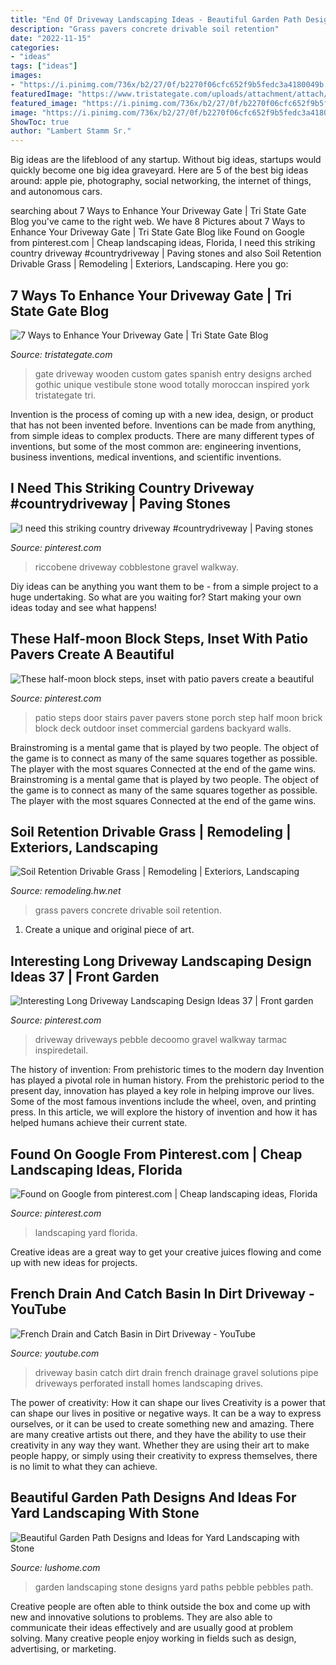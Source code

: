 ```yaml
---
title: "End Of Driveway Landscaping Ideas - Beautiful Garden Path Designs And Ideas For Yard Landscaping With Stone"
description: "Grass pavers concrete drivable soil retention"
date: "2022-11-15"
categories:
- "ideas"
tags: ["ideas"]
images:
- "https://i.pinimg.com/736x/b2/27/0f/b2270f06cfc652f9b5fedc3a4180049b.jpg"
featuredImage: "https://www.tristategate.com/uploads/attachment/attach/38/vestibule.jpg.jpg"
featured_image: "https://i.pinimg.com/736x/b2/27/0f/b2270f06cfc652f9b5fedc3a4180049b.jpg"
image: "https://i.pinimg.com/736x/b2/27/0f/b2270f06cfc652f9b5fedc3a4180049b.jpg"
ShowToc: true
author: "Lambert Stamm Sr."
---
```



Big ideas are the lifeblood of any startup. Without big ideas, startups would quickly become one big idea graveyard. Here are 5 of the best big ideas around: apple pie, photography, social networking, the internet of things, and autonomous cars.

	

		
searching about 7 Ways to Enhance Your Driveway Gate | Tri State Gate Blog you've came to the right web. We have 8 Pictures about 7 Ways to Enhance Your Driveway Gate | Tri State Gate Blog like Found on Google from pinterest.com | Cheap landscaping ideas, Florida, I need this striking country driveway #countrydriveway | Paving stones and also Soil Retention Drivable Grass | Remodeling | Exteriors, Landscaping. Here you go:
		
    
## 7 Ways To Enhance Your Driveway Gate | Tri State Gate Blog

<img loading=lazy src="https://www.tristategate.com/uploads/attachment/attach/38/vestibule.jpg.jpg" onerror="this.onerror=null;this.src='https://tse3.mm.bing.net/th?id=OIP.1znz7xPr6VAmimgfofyZtQHaE7&amp;pid=15.1';" alt="7 Ways to Enhance Your Driveway Gate | Tri State Gate Blog">

_Source: tristategate.com_

>gate driveway wooden custom gates spanish entry designs arched gothic unique vestibule stone wood totally moroccan inspired york tristategate tri. 

	

Invention is the process of coming up with a new idea, design, or product that has not been invented before. Inventions can be made from anything, from simple ideas to complex products. There are many different types of inventions, but some of the most common are: engineering inventions, business inventions, medical inventions, and scientific inventions.

    
## I Need This Striking Country Driveway #countrydriveway | Paving Stones

<img loading=lazy src="https://i.pinimg.com/736x/b2/27/0f/b2270f06cfc652f9b5fedc3a4180049b.jpg" onerror="this.onerror=null;this.src='https://tse4.mm.bing.net/th?id=OIP.brNgTUygosEJfm0LtSvOlgHaFj&amp;pid=15.1';" alt="I need this striking country driveway #countrydriveway | Paving stones">

_Source: pinterest.com_

>riccobene driveway cobblestone gravel walkway. 

	

Diy ideas can be anything you want them to be - from a simple project to a huge undertaking. So what are you waiting for? Start making your own ideas today and see what happens!

    
## These Half-moon Block Steps, Inset With Patio Pavers Create A Beautiful

<img loading=lazy src="https://i.pinimg.com/736x/7d/e6/0c/7de60cadc501821dd8ad22172ee488a6.jpg" onerror="this.onerror=null;this.src='https://tse1.mm.bing.net/th?id=OIP.szKhQS46EsdnWOzEbmyJDwHaFj&amp;pid=15.1';" alt="These half-moon block steps, inset with patio pavers create a beautiful">

_Source: pinterest.com_

>patio steps door stairs paver pavers stone porch step half moon brick block deck outdoor inset commercial gardens backyard walls. 

	

Brainstroming is a mental game that is played by two people. The object of the game is to connect as many of the same squares together as possible. The player with the most squares Connected at the end of the game wins. Brainstroming is a mental game that is played by two people. The object of the game is to connect as many of the same squares together as possible. The player with the most squares Connected at the end of the game wins.

    
## Soil Retention Drivable Grass | Remodeling | Exteriors, Landscaping

<img loading=lazy src="https://cdnassets.hw.net/b0/21/5e749593492db8e47612920ac32e/tmp2671-2etmp-tcm17-111369.jpg" onerror="this.onerror=null;this.src='https://tse2.mm.bing.net/th?id=OIP.LtEEo5Z0ezARNKN-iNjUTgHaFj&amp;pid=15.1';" alt="Soil Retention Drivable Grass | Remodeling | Exteriors, Landscaping">

_Source: remodeling.hw.net_

>grass pavers concrete drivable soil retention. 

	

1. Create a unique and original piece of art.

    
## Interesting Long Driveway Landscaping Design Ideas 37 | Front Garden

<img loading=lazy src="https://i.pinimg.com/736x/8f/6c/25/8f6c252daeaf71f9a554c6d08244836d.jpg" onerror="this.onerror=null;this.src='https://tse3.mm.bing.net/th?id=OIP.sZovCg7Hr82Bdm1PDk1PJAHaJ6&amp;pid=15.1';" alt="Interesting Long Driveway Landscaping Design Ideas 37 | Front garden">

_Source: pinterest.com_

>driveway driveways pebble decoomo gravel walkway tarmac inspiredetail. 

	

The history of invention: From prehistoric times to the modern day
Invention has played a pivotal role in human history. From the prehistoric period to the present day, innovation has played a key role in helping improve our lives. Some of the most famous inventions include the wheel, oven, and printing press. In this article, we will explore the history of invention and how it has helped humans achieve their current state.

    
## Found On Google From Pinterest.com | Cheap Landscaping Ideas, Florida

<img loading=lazy src="https://i.pinimg.com/736x/6b/49/fb/6b49fb4c5fd11c51a5c32212893bfb38.jpg" onerror="this.onerror=null;this.src='https://tse3.mm.bing.net/th?id=OIP.Iulc0WwGWFMb0XTsQuTlaAHaJ3&amp;pid=15.1';" alt="Found on Google from pinterest.com | Cheap landscaping ideas, Florida">

_Source: pinterest.com_

>landscaping yard florida. 

	

Creative ideas are a great way to get your creative juices flowing and come up with new ideas for projects.

    
## French Drain And Catch Basin In Dirt Driveway - YouTube

<img loading=lazy src="http://i1.ytimg.com/vi/_S4o9HLtCqI/hqdefault.jpg" onerror="this.onerror=null;this.src='https://tse4.mm.bing.net/th?id=OIP.OvGz_-pzpWvTng23bfZ_pwHaFj&amp;pid=15.1';" alt="French Drain and Catch Basin in Dirt Driveway - YouTube">

_Source: youtube.com_

>driveway basin catch dirt drain french drainage gravel solutions pipe driveways perforated install homes landscaping drives. 

	

The power of creativity: How it can shape our lives
Creativity is a power that can shape our lives in positive or negative ways. It can be a way to express ourselves, or it can be used to create something new and amazing. There are many creative artists out there, and they have the ability to use their creativity in any way they want. Whether they are using their art to make people happy, or simply using their creativity to express themselves, there is no limit to what they can achieve.

    
## Beautiful Garden Path Designs And Ideas For Yard Landscaping With Stone

<img loading=lazy src="http://www.lushome.com/wp-content/uploads/2013/07/stone-pebble-garden-paths-landscaping-ideas-9.jpg" onerror="this.onerror=null;this.src='https://tse3.mm.bing.net/th?id=OIP.Hl75oblxMtKv0JeYKpVbXQAAAA&amp;pid=15.1';" alt="Beautiful Garden Path Designs and Ideas for Yard Landscaping with Stone">

_Source: lushome.com_

>garden landscaping stone designs yard paths pebble pebbles path. 

	

Creative people are often able to think outside the box and come up with new and innovative solutions to problems. They are also able to communicate their ideas effectively and are usually good at problem solving. Many creative people enjoy working in fields such as design, advertising, or marketing.

